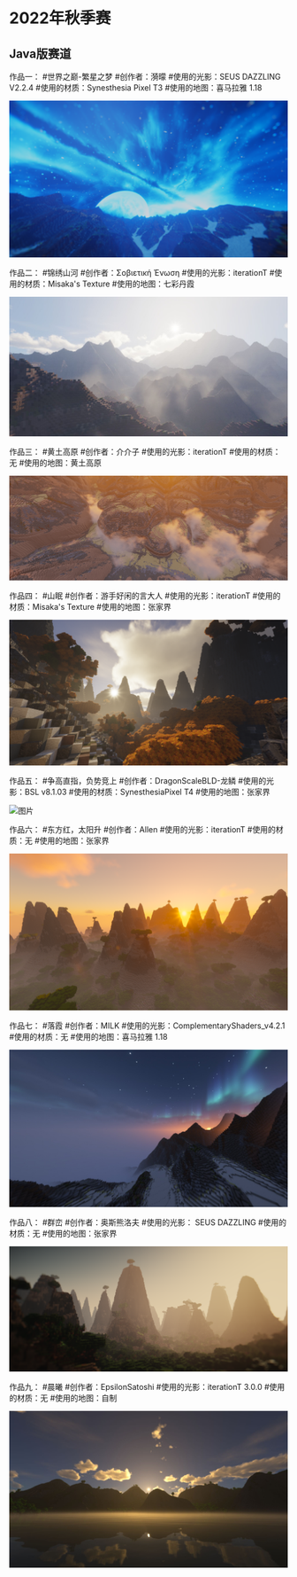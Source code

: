 # 2022年秋季赛

## Java版赛道

作品一：
#世界之巅-繁星之梦
#创作者：漪曚
#使用的光影：SEUS DAZZLING V2.2.4
#使用的材质：Synesthesia Pixel T3
#使用的地图：喜马拉雅 1.18

![图片](/images/gallery/2022-autumn/1.png)

作品二：
#锦绣山河
#创作者：Σοβιετική Ένωση
#使用的光影：iterationT
#使用的材质：Misaka's Texture
#使用的地图：七彩丹霞

![图片](/images/gallery/2022-autumn/2.jpg)

作品三：
#黄土高原
#创作者：介介子
#使用的光影：iterationT
#使用的材质：无
#使用的地图：黄土高原

![图片](/images/gallery/2022-autumn/3.png)

作品四：
#山眠
#创作者：游手好闲的言大人
#使用的光影：iterationT
#使用的材质：Misaka's Texture
#使用的地图：张家界

![图片](/images/gallery/2022-autumn/4.png)

作品五：
#争高直指，负势竞上
#创作者：DragonScaleBLD-龙鳞
#使用的光影：BSL v8.1.03
#使用的材质：SynesthesiaPixel T4
#使用的地图：张家界

![图片](/images/gallery/2022-autumn/5.png)

作品六：
#东方红，太阳升
#创作者：Allen
#使用的光影：iterationT
#使用的材质：无
#使用的地图：张家界

![图片](/images/gallery/2022-autumn/6.png)

作品七：
#落霞
#创作者：MILK
#使用的光影：ComplementaryShaders_v4.2.1
#使用的材质：无
#使用的地图：喜马拉雅 1.18

![图片](/images/gallery/2022-autumn/7.jpg)

作品八：
#群峦
#创作者：奥斯熊洛夫
#使用的光影：
SEUS DAZZLING
#使用的材质：无
#使用的地图：张家界

![图片](/images/gallery/2022-autumn/8.png)

作品九：
#晨曦
#创作者：EpsilonSatoshi
#使用的光影：iterationT 3.0.0
#使用的材质：无
#使用的地图：自制

![图片](/images/gallery/2022-autumn/9.jpg)